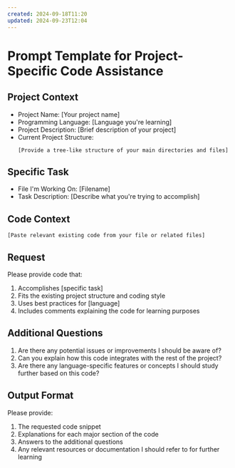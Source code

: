```yaml
---
created: 2024-09-18T11:20
updated: 2024-09-23T12:04
---
```

# Prompt Template for Project-Specific Code Assistance

## Project Context
- Project Name: [Your project name]
- Programming Language: [Language you're learning]
- Project Description: [Brief description of your project]
- Current Project Structure:
  ```
  [Provide a tree-like structure of your main directories and files]
  ```

## Specific Task
- File I'm Working On: [Filename]
- Task Description: [Describe what you're trying to accomplish]

## Code Context
```[language]
[Paste relevant existing code from your file or related files]
```

## Request
Please provide code that:
1. Accomplishes [specific task]
2. Fits the existing project structure and coding style
3. Uses best practices for [language]
4. Includes comments explaining the code for learning purposes

## Additional Questions
1. Are there any potential issues or improvements I should be aware of?
2. Can you explain how this code integrates with the rest of the project?
3. Are there any language-specific features or concepts I should study further based on this code?

## Output Format
Please provide:
1. The requested code snippet
2. Explanations for each major section of the code
3. Answers to the additional questions
4. Any relevant resources or documentation I should refer to for further learning